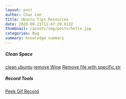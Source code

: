 ```yaml
---
layout: post
author: Chaz Lee
title: Ubuntu Tips_Resources
date: 2020-08-21T11:47:20.613Z
thumbnail: /assets/img/posts/hello.jpg
categories: Bug
summary: knowledge summary
---
```


##### _Clean Space_
[clean ubuntu](https://www.linuxdashen.com/debianubuntu%E6%B8%85%E7%90%86%E7%A1%AC%E7%9B%98%E7%A9%BA%E9%97%B4%E7%9A%848%E4%B8%AA%E6%8A%80%E5%B7%A7)
[remove Wine](https://blog.csdn.net/my_offer/article/details/6806447) 
[Remove file with specific str](https://qastack.cn/ubuntu/443830/delete-all-files-whose-filenames-contain-a-particular-string)

#####  __Record Tools__

[Peek Gif Record](https://zhuanlan.zhihu.com/p/74926901)
